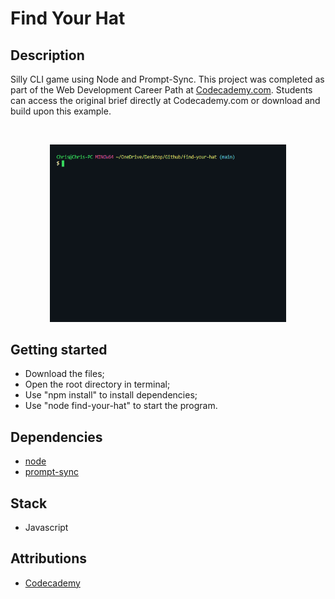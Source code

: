 # Find Your Hat

## Description
Silly CLI game using Node and Prompt-Sync. This project was completed as part of the Web Development Career Path at [Codecademy.com](https://www.codecademy.com/catalog). Students can access the original brief directly at Codecademy.com or download and build upon this example.

<br />
<p align="center">
  <img src="https://github.com/chrisandrew-dev/find-your-hat/blob/main/demo.gif" width="75%" />
</p>

## Getting started
 * Download the files; 
 * Open the root directory in terminal;
 * Use "npm install" to install dependencies;
 * Use "node find-your-hat" to start the program.

## Dependencies
* [node](https://www.npmjs.com/package/node)
* [prompt-sync](https://www.npmjs.com/package/prompt-sync)

## Stack
* Javascript

## Attributions
* [Codecademy](https://www.codecademy.com)
